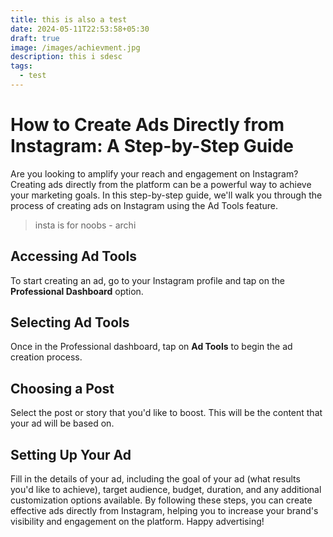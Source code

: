```yaml
---
title: this is also a test
date: 2024-05-11T22:53:58+05:30
draft: true
image: /images/achievment.jpg
description: this i sdesc
tags:
  - test
---
```

# How to Create Ads Directly from Instagram: A Step-by-Step Guide

Are you looking to amplify your reach and engagement on Instagram? Creating ads directly from the platform can be a powerful way to achieve your marketing goals. In this step-by-step guide, we'll walk you through the process of creating ads on Instagram using the Ad Tools feature.

> insta is for noobs - archi

## Accessing Ad Tools

To start creating an ad, go to your Instagram profile and tap on the **Professional Dashboard** option.

## Selecting Ad Tools

Once in the Professional dashboard, tap on **Ad Tools** to begin the ad creation process.

## Choosing a Post

Select the post or story that you'd like to boost. This will be the content that your ad will be based on.

## Setting Up Your Ad

Fill in the details of your ad, including the goal of your ad (what results you'd like to achieve), target audience, budget, duration, and any additional customization options available.
By following these steps, you can create effective ads directly from Instagram, helping you to increase your brand's visibility and engagement on the platform. Happy advertising!
